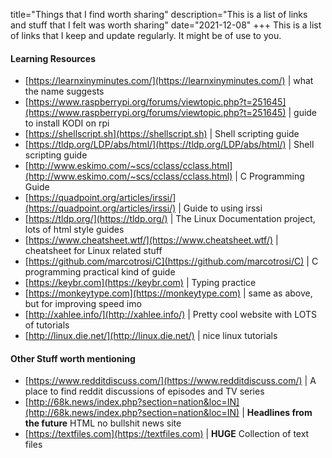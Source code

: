 title="Things that I find worth sharing"
description="This is a list of links and stuff that I felt was worth sharing"
date="2021-12-08"
+++
This is a list of links that I keep and update regularly. It might be of use to you.

#### Learning Resources
- [https://learnxinyminutes.com/](https://learnxinyminutes.com/) |	what the name suggests
- [https://www.raspberrypi.org/forums/viewtopic.php?t=251645](https://www.raspberrypi.org/forums/viewtopic.php?t=251645) | guide to install KODI on rpi
- [https://shellscript.sh](https://shellscript.sh) | Shell scripting guide
- [https://tldp.org/LDP/abs/html/](https://tldp.org/LDP/abs/html/) | Shell scripting guide
- [http://www.eskimo.com/~scs/cclass/cclass.html](http://www.eskimo.com/~scs/cclass/cclass.html) | C Programming Guide
- [https://quadpoint.org/articles/irssi/](https://quadpoint.org/articles/irssi/) | Guide to using irssi
- [https://tldp.org/](https://tldp.org/) | The Linux Documentation project, lots of html style guides
- [https://www.cheatsheet.wtf/](https://www.cheatsheet.wtf/) | cheatsheet for Linux related stuff
- [https://github.com/marcotrosi/C](https://github.com/marcotrosi/C) | C programming practical kind of guide
- [https://keybr.com](https://keybr.com) | Typing practice
- [https://monkeytype.com](https://monkeytype.com) | same as above, but for improving speed imo
- [http://xahlee.info/](http://xahlee.info/) | Pretty cool website with LOTS of tutorials
- [http://linux.die.net/](http://linux.die.net/) | nice linux tutorials

#### Other Stuff worth mentioning

- [https://www.redditdiscuss.com/](https://www.redditdiscuss.com/) | A place to find reddit discussions of episodes and TV series
- [http://68k.news/index.php?section=nation&loc=IN](http://68k.news/index.php?section=nation&loc=IN) | **Headlines from the future** HTML no bullshit news site
- [https://textfiles.com](https://textfiles.com) | **HUGE** Collection of text files
